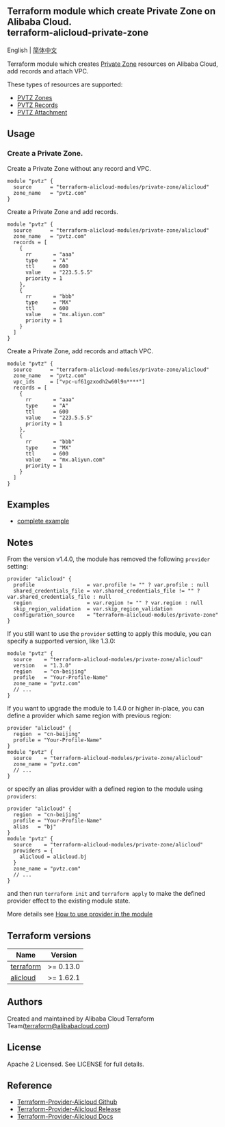 Terraform module which create Private Zone on Alibaba Cloud.  
terraform-alicloud-private-zone
-------------------------------

English | [简体中文](https://github.com/terraform-alicloud-modules/terraform-alicloud-private-zone/blob/master/README-CN.md)

Terraform module which creates [Private Zone](https://help.aliyun.com/document_detail/64611.html) resources on Alibaba Cloud, add records and attach VPC. 

These types of resources are supported:

* [PVTZ Zones](https://www.terraform.io/docs/providers/alicloud/r/pvtz_zone.html)
* [PVTZ Records](https://www.terraform.io/docs/providers/alicloud/r/pvtz_zone_record.html)
* [PVTZ Attachment](https://www.terraform.io/docs/providers/alicloud/r/pvtz_zone_attachment.html)

## Usage

### Create a Private Zone.

Create a Private Zone without any record and VPC.

```hcl
module "pvtz" {
  source      = "terraform-alicloud-modules/private-zone/alicloud"
  zone_name   = "pvtz.com"
}
``` 

Create a Private Zone and add records.

```hcl
module "pvtz" {
  source      = "terraform-alicloud-modules/private-zone/alicloud"
  zone_name   = "pvtz.com"
  records = [
    {
      rr       = "aaa"
      type     = "A"
      ttl      = 600
      value    = "223.5.5.5"
      priority = 1
    },
    {
      rr       = "bbb"
      type     = "MX"
      ttl      = 600
      value    = "mx.aliyun.com"
      priority = 1
    }
  ]
}
``` 

Create a Private Zone, add records and attach VPC.

```hcl
module "pvtz" {
  source      = "terraform-alicloud-modules/private-zone/alicloud"
  zone_name   = "pvtz.com"
  vpc_ids     = ["vpc-uf61gzxodh2w60l9n****"]
  records = [
    {
      rr       = "aaa"
      type     = "A"
      ttl      = 600
      value    = "223.5.5.5"
      priority = 1
    },
    {
      rr       = "bbb"
      type     = "MX"
      ttl      = 600
      value    = "mx.aliyun.com"
      priority = 1
    }
  ]
}
``` 

## Examples

* [complete example](https://github.com/terraform-alicloud-modules/terraform-alicloud-private-zone/tree/master/examples/complete)

## Notes
From the version v1.4.0, the module has removed the following `provider` setting:

```hcl
provider "alicloud" {
  profile                 = var.profile != "" ? var.profile : null
  shared_credentials_file = var.shared_credentials_file != "" ? var.shared_credentials_file : null
  region                  = var.region != "" ? var.region : null
  skip_region_validation  = var.skip_region_validation
  configuration_source    = "terraform-alicloud-modules/private-zone"
}
```

If you still want to use the `provider` setting to apply this module, you can specify a supported version, like 1.3.0:

```hcl
module "pvtz" {
  source    = "terraform-alicloud-modules/private-zone/alicloud"
  version   = "1.3.0"
  region    = "cn-beijing"
  profile   = "Your-Profile-Name"
  zone_name = "pvtz.com"
  // ...
}
```

If you want to upgrade the module to 1.4.0 or higher in-place, you can define a provider which same region with
previous region:

```hcl
provider "alicloud" {
  region  = "cn-beijing"
  profile = "Your-Profile-Name"
}
module "pvtz" {
  source    = "terraform-alicloud-modules/private-zone/alicloud"
  zone_name = "pvtz.com"
  // ...
}
```
or specify an alias provider with a defined region to the module using `providers`:

```hcl
provider "alicloud" {
  region  = "cn-beijing"
  profile = "Your-Profile-Name"
  alias   = "bj"
}
module "pvtz" {
  source    = "terraform-alicloud-modules/private-zone/alicloud"
  providers = {
    alicloud = alicloud.bj
  }
  zone_name = "pvtz.com"
  // ...
}
```

and then run `terraform init` and `terraform apply` to make the defined provider effect to the existing module state.

More details see [How to use provider in the module](https://www.terraform.io/docs/language/modules/develop/providers.html#passing-providers-explicitly)

## Terraform versions

| Name | Version |
|------|---------|
| <a name="requirement_terraform"></a> [terraform](#requirement\_terraform) | >= 0.13.0 |
| <a name="requirement_alicloud"></a> [alicloud](#requirement\_alicloud) | >= 1.62.1 |

Authors
-------
Created and maintained by Alibaba Cloud Terraform Team(terraform@alibabacloud.com)

License
----
Apache 2 Licensed. See LICENSE for full details.

Reference
---------
* [Terraform-Provider-Alicloud Github](https://github.com/terraform-providers/terraform-provider-alicloud)
* [Terraform-Provider-Alicloud Release](https://releases.hashicorp.com/terraform-provider-alicloud/)
* [Terraform-Provider-Alicloud Docs](https://www.terraform.io/docs/providers/alicloud/index.html)